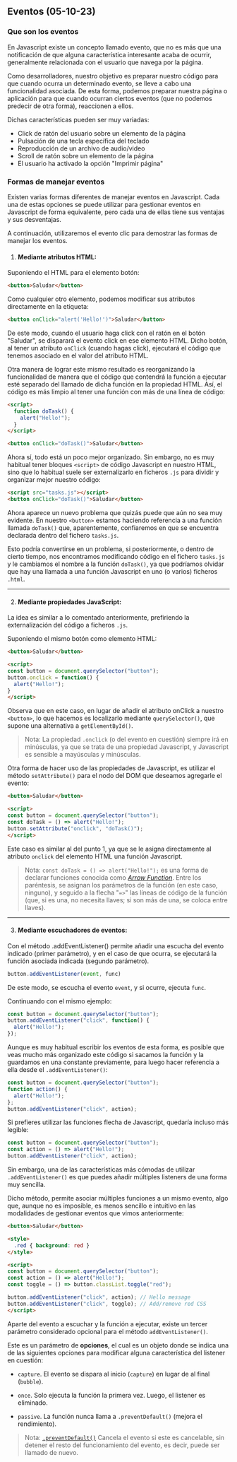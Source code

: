 ## Eventos (05-10-23)

### Que son los eventos
En Javascript existe un concepto llamado evento, que no es más que una notificación de que alguna característica interesante acaba de ocurrir, generalmente relacionada con el usuario que navega por la página.

Como desarrolladores, nuestro objetivo es preparar nuestro código para que cuando ocurra un determinado evento, se lleve a cabo una funcionalidad asociada. De esta forma, podemos preparar nuestra página o aplicación para que cuando ocurran ciertos eventos (que no podemos predecir de otra forma), reaccionen a ellos.

<div class="page">

Dichas características pueden ser muy variadas:
- Click de ratón del usuario sobre un elemento de la página
- Pulsación de una tecla específica del teclado
- Reproducción de un archivo de audio/video
- Scroll de ratón sobre un elemento de la página
- El usuario ha activado la opción "Imprimir página"

<div class="page">

### Formas de manejar eventos
Existen varias formas diferentes de manejar eventos en Javascript. Cada una de estas opciones se puede utilizar para gestionar eventos en Javascript de forma equivalente, pero cada una de ellas tiene sus ventajas y sus desventajas.

<div class="page">

A continuación, utilizaremos el evento clic para demostrar las formas de manejar los eventos.

1. #### Mediante atributos HTML:
Suponiendo el HTML para el elemento botón:
```HTML
<button>Saludar</button>
```
Como cualquier otro elemento, podemos modificar sus atributos directamente en la etiqueta:
```HTML
<button onClick="alert('Hello!')">Saludar</button>
```

De este modo, cuando el usuario haga click con el ratón en el botón "Saludar", se disparará el evento click en ese elemento HTML. Dicho botón, al tener un atributo `onClick` (cuando hagas click), ejecutará el código que tenemos asociado en el valor del atributo HTML.

<div class="page">

Otra manera de lograr este mismo resultado es reorganizando la funcionalidad de manera que el código que contendrá la función a ejecutar esté separado del llamado de dicha función en la propiedad HTML. Así, el código es más limpio al tener una función con más de una línea de código:
```HTML
<script>
  function doTask() {
    alert("Hello!");
  }
</script>

<button onClick="doTask()">Saludar</button>
```

<div class="page">

Ahora sí, todo está un poco mejor organizado. Sin embargo, no es muy habitual tener bloques `<script>` de código Javascript en nuestro HTML, sino que lo habitual suele ser externalizarlo en ficheros `.js` para dividir y organizar mejor nuestro código:
```HTML
<script src="tasks.js"></script>
<button onClick="doTask()">Saludar</button>
```

<div class="page">

Ahora aparece un nuevo problema que quizás puede que aún no sea muy evidente. En nuestro `<button>` estamos haciendo referencia a una función llamada `doTask()` que, aparentemente, confiaremos en que se encuentra declarada dentro del fichero `tasks.js`.

Esto podría convertirse en un problema, si posteriormente, o dentro de cierto tiempo, nos encontramos modificando código en el fichero `tasks.js` y le cambiamos el nombre a la función `doTask()`, ya que podríamos olvidar que hay una llamada a una función Javascript en uno (o varios) ficheros `.html`.

---

<div class="page">

2. #### Mediante propiedades JavaScript:
La idea es similar a lo comentado anteriormente, prefiriendo la externalización del código a ficheros `.js`.

Suponiendo el mismo botón como elemento HTML:

```HTML
<button>Saludar</button>

<script>
const button = document.querySelector("button");
button.onclick = function() {
  alert("Hello!");
}
</script>
```

Observa que en este caso, en lugar de añadir el atributo onClick a nuestro `<button>`, lo que hacemos es localizarlo mediante `querySelector()`, que supone una alternativa a `getElementById()`.

> Nota: La propiedad `.onclick` (o del evento en cuestión) siempre irá en minúsculas, ya que se trata de una propiedad Javascript, y Javascript es sensible a mayúsculas y minúsculas.

<div class="page">

Otra forma de hacer uso de las propiedades de Javascript, es utilizar el método `setAttribute()` para el nodo del DOM que deseamos agregarle el evento:

```HTML
<button>Saludar</button>

<script>
const button = document.querySelector("button");
const doTask = () => alert("Hello!");
button.setAttribute("onclick", "doTask()");
</script>
```

<div class="page">

Este caso es similar al del punto 1, ya que se le asigna directamente al atributo `onclick` del elemento HTML una función Javascript.

> Nota: `const doTask = () => alert("Hello!");` es una forma de declarar funciones conocida como [*Arrow Function*](https://developer.mozilla.org/es/docs/Web/JavaScript/Reference/Functions/Arrow_functions "Funciones tipo flecha"). Entre los paréntesis, se asignan los parámetros de la función (en este caso, ninguno), y seguido a la flecha "`=>`" las líneas de código de la función (que, si es una, no necesita llaves; si son más de una, se coloca entre llaves).

---

<div class="page">

3. #### Mediante escuchadores de eventos:
Con el método .addEventListener() permite añadir una escucha del evento indicado (primer parámetro), y en el caso de que ocurra, se ejecutará la función asociada indicada (segundo parámetro).

```js
button.addEventListener(event, func)
```

De este modo, se escucha el evento `event`, y si ocurre, ejecuta `func`.

Continuando con el mismo ejemplo:

```js
const button = document.querySelector("button");
button.addEventListener("click", function() {
  alert("Hello!");
});
```

<div class="page">

Aunque es muy habitual escribir los eventos de esta forma, es posible que veas mucho más organizado este código si sacamos la función y la guardamos en una constante previamente, para luego hacer referencia a ella desde el `.addEventListener()`:

```js
const button = document.querySelector("button");
function action() {
  alert("Hello!");
};
button.addEventListener("click", action);
```

Si prefieres utilizar las funciones flecha de Javascript, quedaría incluso más legible:
```js
const button = document.querySelector("button");
const action = () => alert("Hello!");
button.addEventListener("click", action);
```

<div class="page">

Sin embargo, una de las características más cómodas de utilizar `.addEventListener()` es que puedes añadir múltiples listeners de una forma muy sencilla.

Dicho método, permite asociar múltiples funciones a un mismo evento, algo que, aunque no es imposible, es menos sencillo e intuitivo en las modalidades de gestionar eventos que vimos anteriormente:

```HTML
<button>Saludar</button>

<style>
  .red { background: red }
</style>

<script>
const button = document.querySelector("button");
const action = () => alert("Hello!");
const toggle = () => button.classList.toggle("red");

button.addEventListener("click", action); // Hello message
button.addEventListener("click", toggle); // Add/remove red CSS
</script>
```

<div class="page">

Aparte del evento a escuchar y la función a ejecutar, existe un tercer parámetro considerado opcional para el método `addEventListener()`. 

Este es un parámetro de **opciones**, el cual es un objeto donde se indica una de las siguientes opciones para modificar alguna característica del listener en cuestión:

- `capture`. El evento se dispara al inicio (`capture`) en lugar de al final (`bubble`).

- `once`. Solo ejecuta la función la primera vez. Luego, el listener es eliminado.

- `passive`. La función nunca llama a `.preventDefault()` (mejora el rendimiento).

> Nota: [`.preventDefault()`](https://developer.mozilla.org/es/docs/Web/API/Event/preventDefault "prevent default") Cancela el evento si este es cancelable, sin detener el resto del funcionamiento del evento, es decir, puede ser llamado de nuevo.